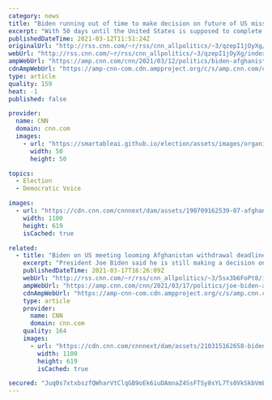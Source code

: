 ```yaml
---
category: news
title: "Biden running out of time to make decision on future of US mission in Afghanistan as situation worsens"
excerpt: "With 50 days until the United States is supposed to complete a total withdrawal of troops and personnel from Afghanistan -- a move that a Pentagon report stated could be devastating to \"the survival of the Afghan state as we know it\" -- the Biden administration is running out of time to decide on a way"
publishedDateTime: 2021-03-12T11:51:24Z
originalUrl: "http://rss.cnn.com/~r/rss/cnn_allpolitics/~3/qzepI1jOyXg/index.html"
webUrl: "http://rss.cnn.com/~r/rss/cnn_allpolitics/~3/qzepI1jOyXg/index.html"
ampWebUrl: "https://amp.cnn.com/cnn/2021/03/12/politics/biden-afghanistan-time-running-out/index.html"
cdnAmpWebUrl: "https://amp-cnn-com.cdn.ampproject.org/c/s/amp.cnn.com/cnn/2021/03/12/politics/biden-afghanistan-time-running-out/index.html"
type: article
quality: 159
heat: -1
published: false

provider:
  name: CNN
  domain: cnn.com
  images:
    - url: "https://smartableai.github.io/election/assets/images/organizations/cnn.com-50x50.jpg"
      width: 50
      height: 50

topics:
  - Election
  - Democratic Voice

images:
  - url: "https://cdn.cnn.com/cnnnext/dam/assets/190709162539-07-afghanistan-analysis-file-us-troops-super-tease.jpg"
    width: 1100
    height: 619
    isCached: true

related:
  - title: "Biden on US meeting looming Afghanistan withdrawal deadline: 'Could happen, but it is tough'"
    excerpt: "President Joe Biden said he is still making a decision on withdrawing all US troops from Afghanistan ahead of a May 1 deadline set by former President Donald Trump, saying it \"could happen, but it is tough.\"\n    \n"
    publishedDateTime: 2021-03-17T16:26:09Z
    webUrl: "http://rss.cnn.com/~r/rss/cnn_allpolitics/~3/5sx3b6FoPt8/index.html"
    ampWebUrl: "https://amp.cnn.com/cnn/2021/03/17/politics/joe-biden-afghanistan-withdrawal-deadline/index.html"
    cdnAmpWebUrl: "https://amp-cnn-com.cdn.ampproject.org/c/s/amp.cnn.com/cnn/2021/03/17/politics/joe-biden-afghanistan-withdrawal-deadline/index.html"
    type: article
    provider:
      name: CNN
      domain: cnn.com
    quality: 164
    images:
      - url: "https://cdn.cnn.com/cnnnext/dam/assets/210315162658-biden-0315-super-tease.jpg"
        width: 1100
        height: 619
        isCached: true

secured: "Juq0s7xtxbszfQWharVtClqGB9oEk6iuDAmnaZ4SsFTSy8sYL7Ts0VkSkbVmLXOY7Fx9oZf+RPISvGWN8ZZQIR6Rm+rBFNmEnmvs2Li7G0zw1OIaK/tBJ6hmye9r9QuGEAFHd+BG2DPBpHPB86AY5ZRyvBrh3HOsXvGMHEcU3f2qgO1bmj2OUxYJGeOCaBv4ePHMS0KM+XlS8K7zMOZeza4K9e3OGr/m+J+L3ekwnO5ql2wK/TS+4KgdFZCXcE0E4osD46Eh2TOMYqmSDeDU8M4bVRdzMnrZE2ZkAB4kU0veipK1gmbJ2cBev81cBc4VcPoLPHeXDurW8afxLi5ll073iQapbFpbeS0S/jpWL74=;jH8DYsqc77sgORmr1WRY5w=="
---
```


